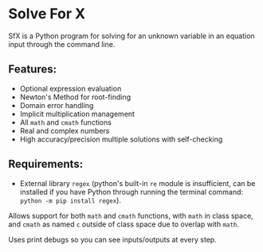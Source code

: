 # Solve For X

SfX is a Python program for solving for an unknown variable in an equation input through the command line.

## Features:
- Optional expression evaluation
- Newton's Method for root-finding
- Domain error handling
- Implicit multiplication management
- All `math` and `cmath` functions
- Real and complex numbers
- High accuracy/precision multiple solutions with self-checking

## Requirements: 
- External library `regex` (python's built-in `re` module is insufficient, can be installed if you have Python through running the terminal command: `python -m pip install regex`).

Allows support for both `math` and `cmath` functions, with `math` in class space, and `cmath` as named `c` outside of class space due to overlap with `math`.

Uses print debugs so you can see inputs/outputs at every step.